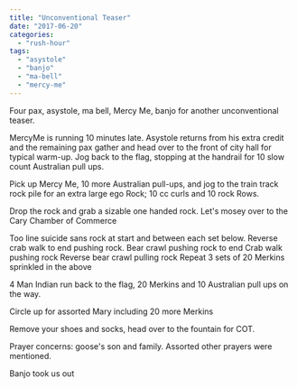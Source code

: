 ```yaml
---
title: "Unconventional Teaser"
date: "2017-06-20"
categories: 
  - "rush-hour"
tags: 
  - "asystole"
  - "banjo"
  - "ma-bell"
  - "mercy-me"
---
```


Four pax, asystole, ma bell, Mercy Me, banjo for another unconventional teaser.

MercyMe is running 10 minutes late. Asystole returns from his extra credit and the remaining pax gather and head over to the front of city hall for typical warm-up. Jog back to the flag, stopping at the handrail for 10 slow count Australian pull ups.

Pick up Mercy Me, 10 more Australian pull-ups, and jog to the train track rock pile for an extra large ego Rock; 10 cc curls and 10 rock Rows.

Drop the rock and grab a sizable one handed rock. Let's mosey over to the Cary Chamber of Commerce

Too line suicide sans rock at start and between each set below. Reverse crab walk to end pushing rock. Bear crawl pushing rock to end Crab walk pushing rock Reverse bear crawl pulling rock Repeat 3 sets of 20 Merkins sprinkled in the above

4 Man Indian run back to the flag, 20 Merkins and 10 Australian pull ups on the way.

Circle up for assorted Mary including 20 more Merkins

Remove your shoes and socks, head over to the fountain for COT.

Prayer concerns: goose's son and family. Assorted other prayers were mentioned.

Banjo took us out
